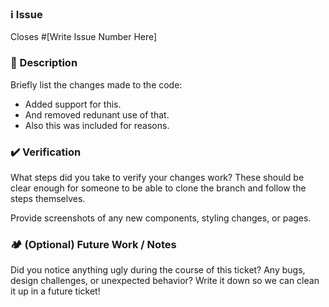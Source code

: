 ### ℹ️ Issue

Closes #[Write Issue Number Here]

### 📝 Description

Briefly list the changes made to the code:

- Added support for this.
- And removed redunant use of that.
- Also this was included for reasons.

### ✔️ Verification

What steps did you take to verify your changes work? These should be clear enough for someone to be able to clone the branch and follow the steps themselves.

Provide screenshots of any new components, styling changes, or pages.

### 🏕️ (Optional) Future Work / Notes

Did you notice anything ugly during the course of this ticket? Any bugs, design challenges, or unexpected behavior? Write it down so we can clean it up in a future ticket!
